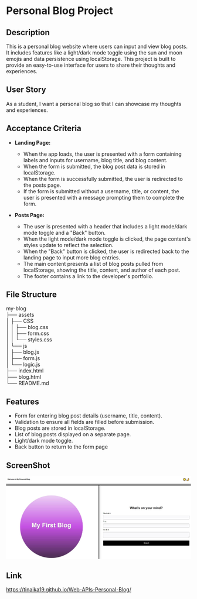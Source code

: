 # Personal Blog Project

## Description

This is a personal blog website where users can input and view blog posts. It includes features like a light/dark mode toggle using the sun and moon emojis and data persistence using localStorage. This project is built to provide an easy-to-use interface for users to share their thoughts and experiences.

## User Story

As a student, I want a personal blog so that I can showcase my thoughts and experiences.

## Acceptance Criteria

- **Landing Page:**
  - When the app loads, the user is presented with a form containing labels and inputs for username, blog title, and blog content.
  - When the form is submitted, the blog post data is stored in localStorage.
  - When the form is successfully submitted, the user is redirected to the posts page.
  - If the form is submitted without a username, title, or content, the user is presented with a message prompting them to complete the form.

- **Posts Page:**
  - The user is presented with a header that includes a light mode/dark mode toggle and a "Back" button.
  - When the light mode/dark mode toggle is clicked, the page content's styles update to reflect the selection.
  - When the "Back" button is clicked, the user is redirected back to the landing page to input more blog entries.
  - The main content presents a list of blog posts pulled from localStorage, showing the title, content, and author of each post.
  - The footer contains a link to the developer's portfolio.

## File Structure
my-blog <br>
├── assets<br>
│ ├── CSS <br>
│ │ ├── blog.css <br>
│ │ ├── form.css <br>
│ │ └── styles.css <br>
│ └── js <br>
│ ├── blog.js <br>
│ ├── form.js <br>
│ └── logic.js <br>
├── index.html <br>
├── blog.html <br>
└── README.md <br>

## Features

- Form for entering blog post details (username, title, content).
- Validation to ensure all fields are filled before submission.
- Blog posts are stored in localStorage.
- List of blog posts displayed on a separate page.
- Light/dark mode toggle.
- Back button to return to the form page



## ScreenShot
![Screenshot of the application](assets/css/screenshot.JPG)

## Link
https://tinaika19.github.io/Web-APIs-Personal-Blog/

